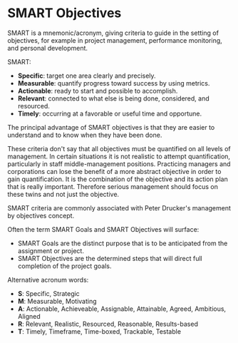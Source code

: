 # SMART Objectives

SMART is a mnemonic/acronym, giving criteria to guide in the setting of objectives, for example in project management, performance monitoring, and personal development. 

SMART:

- **Specific**: target one area clearly and precisely.
- **Measurable**: quantify progress toward success by using metrics.
- **Actionable**: ready to start and possible to accomplish.
- **Relevant**: connected to what else is being done, considered, and resourced.
- **Timely**: occurring at a favorable or useful time and opportune.


The principal advantage of SMART objectives is that they are easier to understand and to know when they have been done. 

These criteria don't say that all objectives must be quantified on all levels of management. In certain situations it is not realistic to attempt quantification, particularly in staff middle-management positions. Practicing managers and corporations can lose the benefit of a more abstract objective in order to gain quantification. It is the combination of the objective and its action plan that is really important. Therefore serious management should focus on these twins and not just the objective.

SMART criteria are commonly associated with Peter Drucker's management by objectives concept.

Often the term SMART Goals and SMART Objectives will surface:

- SMART Goals are the distinct purpose that is to be anticipated from the assignment or project. 
- SMART Objectives are the determined steps that will direct full completion of the project goals.

Alternative acronum words:

- **S**: Specific, Strategic
- **M**: Measurable, Motivating
- **A**: Actionable, Achieveable, Assignable, Attainable, Agreed, Ambitious, Aligned
- **R**: Relevant, Realistic, Resourced, Reasonable, Results-based
- **T**: Timely, Timeframe, Time-boxed, Trackable, Testable
